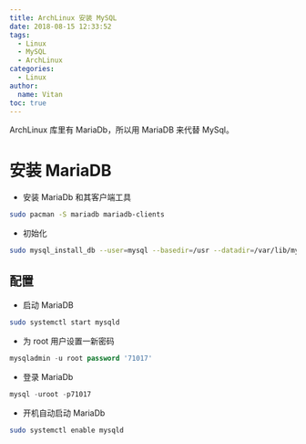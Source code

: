 ```yaml
---
title: ArchLinux 安装 MySQL
date: 2018-08-15 12:33:52
tags:
  - Linux
  - MySQL
  - ArchLinux
categories:
  - Linux
author:
  name: Vitan
toc: true
---
```

ArchLinux 库里有 MariaDb，所以用 MariaDB 来代替 MySql。
<!--more-->
# 安装 MariaDB
- 安装 MariaDb 和其客户端工具
```sh
sudo pacman -S mariadb mariadb-clients
```

- 初始化
```sh
sudo mysql_install_db --user=mysql --basedir=/usr --datadir=/var/lib/mysql
```

## 配置
- 启动 MariaDB
```sh
sudo systemctl start mysqld
```

- 为 root 用户设置一新密码
```sql
mysqladmin -u root password '71017'
```

- 登录 MariaDb
```sql
mysql -uroot -p71017
```

- 开机自动启动 MariaDb
```sh
sudo systemctl enable mysqld
```
